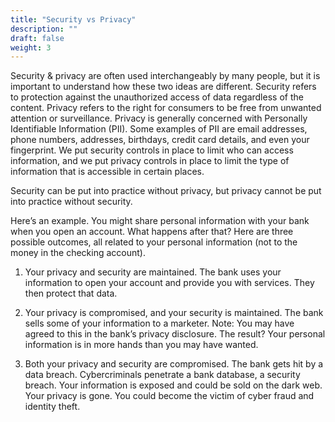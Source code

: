 ```yaml
---
title: "Security vs Privacy"
description: ""
draft: false
weight: 3
---
```


Security & privacy are often used interchangeably by many people, but it is important to understand how these two ideas are different. Security refers to protection against the unauthorized access of data regardless of the content. Privacy refers to the right for consumers to be free from unwanted attention or surveillance. Privacy is generally concerned with Personally Identifiable Information (PII). Some examples of PII are email addresses, phone numbers, addresses, birthdays, credit card details, and even your fingerprint.  We put security controls in place to limit who can access information, and we put privacy controls in place to limit the type of information that is accessible in certain places.


Security can be put into practice without privacy, but privacy cannot be put into practice without security. 

Here’s an example. You might share personal information with your bank when you open an account. What happens after that? Here are three possible outcomes, all related to your personal information (not to the money in the checking account). 

1. Your privacy and security are maintained. The bank uses your information to open your account and provide you with services. They then protect that data. 

2. Your privacy is compromised, and your security is maintained. The bank sells some of your information to a marketer. Note: You may have agreed to this in the bank’s privacy disclosure. The result? Your personal information is in more hands than you may have wanted. 

3. Both your privacy and security are compromised. The bank gets hit by a data breach. Cybercriminals penetrate a bank database, a security breach. Your information is exposed and could be sold on the dark web. Your privacy is gone. You could become the victim of cyber fraud and identity theft.